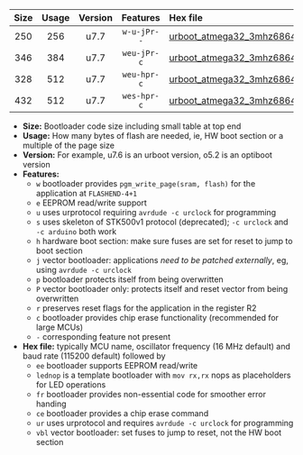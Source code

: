|Size|Usage|Version|Features|Hex file|
|:-:|:-:|:-:|:-:|:--|
|250|256|u7.7|`w-u-jPr--`|[urboot_atmega32_3mhz6864_38400bps_lednop_fr_ur_vbl.hex](https://raw.githubusercontent.com/stefanrueger/urboot.hex/main/mcus/atmega32/fcpu_3mhz6864/38400_bps/urboot_atmega32_3mhz6864_38400bps_lednop_fr_ur_vbl.hex)|
|346|384|u7.7|`weu-jPr-c`|[urboot_atmega32_3mhz6864_38400bps_ee_lednop_fr_ce_ur_vbl.hex](https://raw.githubusercontent.com/stefanrueger/urboot.hex/main/mcus/atmega32/fcpu_3mhz6864/38400_bps/urboot_atmega32_3mhz6864_38400bps_ee_lednop_fr_ce_ur_vbl.hex)|
|328|512|u7.7|`weu-hpr-c`|[urboot_atmega32_3mhz6864_38400bps_ee_lednop_fr_ce_ur.hex](https://raw.githubusercontent.com/stefanrueger/urboot.hex/main/mcus/atmega32/fcpu_3mhz6864/38400_bps/urboot_atmega32_3mhz6864_38400bps_ee_lednop_fr_ce_ur.hex)|
|432|512|u7.7|`wes-hpr-c`|[urboot_atmega32_3mhz6864_38400bps_ee_lednop_fr_ce.hex](https://raw.githubusercontent.com/stefanrueger/urboot.hex/main/mcus/atmega32/fcpu_3mhz6864/38400_bps/urboot_atmega32_3mhz6864_38400bps_ee_lednop_fr_ce.hex)|

- **Size:** Bootloader code size including small table at top end
- **Usage:** How many bytes of flash are needed, ie, HW boot section or a multiple of the page size
- **Version:** For example, u7.6 is an urboot version, o5.2 is an optiboot version
- **Features:**
  + `w` bootloader provides `pgm_write_page(sram, flash)` for the application at `FLASHEND-4+1`
  + `e` EEPROM read/write support
  + `u` uses urprotocol requiring `avrdude -c urclock` for programming
  + `s` uses skeleton of STK500v1 protocol (deprecated); `-c urclock` and `-c arduino` both work
  + `h` hardware boot section: make sure fuses are set for reset to jump to boot section
  + `j` vector bootloader: applications *need to be patched externally*, eg, using `avrdude -c urclock`
  + `p` bootloader protects itself from being overwritten
  + `P` vector bootloader only: protects itself and reset vector from being overwritten
  + `r` preserves reset flags for the application in the register R2
  + `c` bootloader provides chip erase functionality (recommended for large MCUs)
  + `-` corresponding feature not present
- **Hex file:** typically MCU name, oscillator frequency (16 MHz default) and baud rate (115200 default) followed by
  + `ee` bootloader supports EEPROM read/write
  + `lednop` is a template bootloader with `mov rx,rx` nops as placeholders for LED operations
  + `fr` bootloader provides non-essential code for smoother error handing
  + `ce` bootloader provides a chip erase command
  + `ur` uses urprotocol and requires `avrdude -c urclock` for programming
  + `vbl` vector bootloader: set fuses to jump to reset, not the HW boot section
